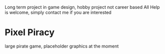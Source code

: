 Long term project in game design, hobby project not career based
All Help is welcome, simply contact me if you are interested
# Pixel Piracy
large pirate game, placeholder graphics at the moment
